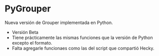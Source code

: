 # PyGrouper
Nueva versión de Grouper implementada en Python.
  - Versión Beta
  - Tiene prácticamente las mismas funciones que la versión de Python excepto el formato.
  - Falta agregarle funcionaes como las del script que compartió Hecky.
